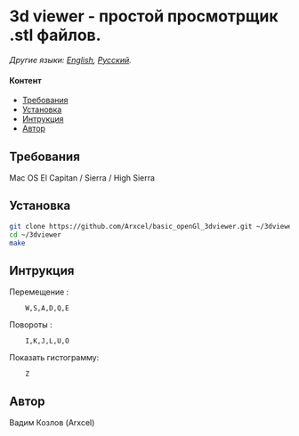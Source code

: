 # 3d viewer - простой просмотрщик .stl файлов.

*Другие языки: [English](README.md), [Русский](README-ru.md).*

#### Контент

- [Требования](#требования)
- [Установка](#установка)
- [Интрукция](#нтрукция)
- [Автор](#автор)

## Требования

Mac OS El Capitan / Sierra / High Sierra

## Установка

```bash
git clone https://github.com/Arxcel/basic_openGl_3dviewer.git ~/3dviewer
cd ~/3dviewer
make
```

## Интрукция
Перемещение :
```
    W,S,A,D,Q,E
```
Повороты :
```
    I,K,J,L,U,O
```
Показать гистограмму:
```
    Z
```
## Автор

Вадим Козлов (Arxcel)
